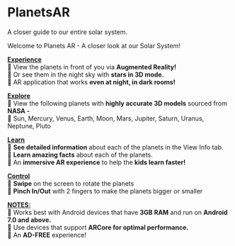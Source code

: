 # PlanetsAR
 A closer guide to our entire solar system.

Welcome to Planets AR - A closer look at our Solar System! 

<b><u>Experience</u></b><br>
🌟 View the planets in front of you via <b>Augmented Reality!</b><br>
🌟 Or see them in the night sky with <b>stars in 3D mode.</b><br>
🌟 AR application that works <b>even at night, in dark rooms!</b><br>

<b><u>Explore</u></b><br>
🌟 View the following planets with <b>highly accurate 3D models</b> sourced from <b>NASA -</b><br>
🌟 Sun, Mercury, Venus, Earth, Moon, Mars, Jupiter, Saturn, Uranus, Neptune, Pluto<br>

<b><u>Learn</u></b><br>
🌟 <b>See detailed information</b> about each of the planets in the View Info tab.<br>
🌟 <b>Learn amazing facts</b> about each of the planets.<br>
🌟 An <b>immersive AR experience</b> to help the <b>kids learn faster!</b><br>

<b><u>Control</u></b><br>
🌟 <b>Swipe</b> on the screen to rotate the planets<br>
🌟 <b>Pinch In/Out</b> with 2 fingers to make the planets bigger or smaller<br>

<b><u>NOTES:</u></b><br>
🌟 Works best with Android devices that have <b>3GB RAM</b> and run on <b>Android 7.0 and above.</b><br>
🌟 Use devices that support <b>ARCore for optimal performance.</b><br>
🌟 An <b>AD-FREE</b> experience!

